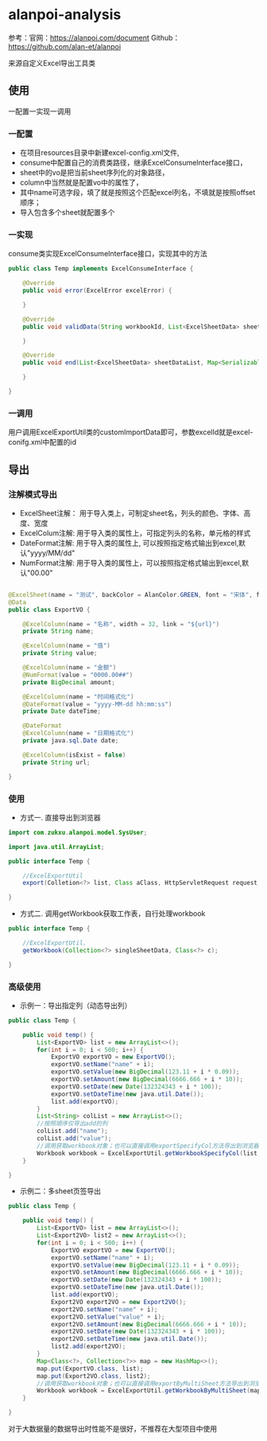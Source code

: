 # alanpoi-analysis
参考：官网：https://alanpoi.com/document
Github：https://github.com/alan-et/alanpoi

来源自定义Excel导出工具类

## 使用

一配置一实现一调用

### 一配置

- 在项目resources目录中新建excel-config.xml文件,
- consume中配置自己的消费类路径，继承ExcelConsumeInterface接口，
- sheet中的vo是把当前sheet序列化的对象路径，
- column中当然就是配置vo中的属性了，
- 其中name可选字段，填了就是按照这个匹配excel列名，不填就是按照offset顺序；
- 导入包含多个sheet就配置多个

### 一实现

consume类实现ExcelConsumeInterface接口，实现其中的方法

```java
public class Temp implements ExcelConsumeInterface {

    @Override
    public void error(ExcelError excelError) {

    }

    @Override
    public void validData(String workbookId, List<ExcelSheetData> sheetDataList, Map<Serializable, Object> excelParam) {

    }

    @Override
    public void end(List<ExcelSheetData> sheetDataList, Map<Serializable, Object> excelParam) {

    }

}
```

### 一调用

用户调用ExcelExportUtil类的customImportData即可，参数excelId就是excel-conifg.xml中配置的id

## 导出

### 注解模式导出

- ExcelSheet注解： 用于导入类上，可制定sheet名，列头的颜色、字体、高度、宽度
- ExcelColum注解: 用于导入类的属性上，可指定列头的名称，单元格的样式
- DateFormat注解: 用于导入类的属性上, 可以按照指定格式输出到excel,默认"yyyy/MM/dd"
- NumFormat注解: 用于导入类的属性上，可以按照指定格式输出到excel,默认"00.00"

```java

@ExcelSheet(name = "测试", backColor = AlanColor.GREEN, font = "宋体", fontSize = 25)
@Data
public class ExportVO {

    @ExcelColumn(name = "名称", width = 32, link = "${url}")
    private String name;

    @ExcelColumn(name = "值")
    private String value;

    @ExcelColumn(name = "金额")
    @NumFormat(value = "0000.00##")
    private BigDecimal amount;

    @ExcelColumn(name = "时间格式化")
    @DateFormat(value = "yyyy-MM-dd hh:mm:ss")
    private Date dateTime;

    @DateFormat
    @ExcelColumn(name = "日期格式化")
    private java.sql.Date date;

    @ExcelColumn(isExist = false)
    private String url;

}
```

### 使用

- 方式一. 直接导出到浏览器

```java
import com.zukxu.alanpoi.model.SysUser;

import java.util.ArrayList;

public interface Temp {

    //ExcelExportUtil
    export(Colletion<?> list, Class aClass, HttpServletRequest request, HttpServletResponse resp, String fileName);

}
```

- 方式二. 调用getWorkbook获取工作表，自行处理workbook

```java
public interface Temp {

    //ExcelExportUtil.
    getWorkbook(Collection<?> singleSheetData, Class<?> c);

}
```

### 高级使用

- 示例一：导出指定列（动态导出列）

```java
public class Temp {

    public void temp() {
        List<ExportVO> list = new ArrayList<>();
        for(int i = 0; i < 500; i++) {
            ExportVO exportVO = new ExportVO();
            exportVO.setName("name" + i);
            exportVO.setValue(new BigDecimal(123.11 + i * 0.09));
            exportVO.setAmount(new BigDecimal(6666.666 + i * 10));
            exportVO.setDate(new Date(132324343 + i * 100));
            exportVO.setDateTime(new java.util.Date());
            list.add(exportVO);
        }
        List<String> colList = new ArrayList<>();
        //按照顺序仅导出add的列
        colList.add("name");
        colList.add("value");
        //调用获取workbook对象；也可以直接调用exportSpecifyCol方法导出到浏览器
        Workbook workbook = ExcelExportUtil.getWorkbookSpecifyCol(list, ExportVO.class, colList);
    }

}
```

- 示例二：多sheet页签导出

```java
public class Temp {

    public void temp() {
        List<ExportVO> list = new ArrayList<>();
        List<Export2VO> list2 = new ArrayList<>();
        for(int i = 0; i < 500; i++) {
            ExportVO exportVO = new ExportVO();
            exportVO.setName("name" + i);
            exportVO.setValue(new BigDecimal(123.11 + i * 0.09));
            exportVO.setAmount(new BigDecimal(6666.666 + i * 10));
            exportVO.setDate(new Date(132324343 + i * 100));
            exportVO.setDateTime(new java.util.Date());
            list.add(exportVO);
            Export2VO export2VO = new Export2VO();
            export2VO.setName("name" + i);
            export2VO.setValue("value" + i);
            export2VO.setAmount(new BigDecimal(6666.666 + i * 10));
            export2VO.setDate(new Date(132324343 + i * 100));
            export2VO.setDateTime(new java.util.Date());
            list2.add(export2VO);
        }
        Map<Class<?>, Collection<?>> map = new HashMap<>();
        map.put(ExportVO.class, list);
        map.put(Export2VO.class, list2);
        //调用获取workbook对象；也可以直接调用exportByMultiSheet方法导出到浏览器
        Workbook workbook = ExcelExportUtil.getWorkbookByMultiSheet(map);
    }

}
```
对于大数据量的数据导出时性能不是很好，不推荐在大型项目中使用
